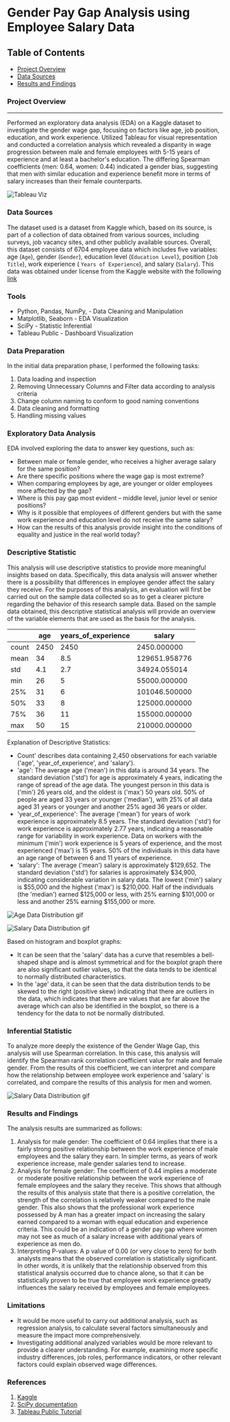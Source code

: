 # Gender Pay Gap Analysis using Employee Salary Data

## Table of Contents

- [Project Overview](#project-overview)
- [Data Sources](#data-sources)
- [Results and Findings](#result-and-findings)

### Project Overview
---

Performed an exploratory data analysis (EDA) on a Kaggle dataset to investigate the gender wage gap, focusing on factors like age, job position, education, and work experience. Utilized Tableau for visual representation and conducted a correlation analysis which revealed a disparity in wage progression between male and female employees with 5-15 years of experience and at least a bachelor's education. The differing Spearman coefficients (men: 0.64, women: 0.44) indicated a gender bias, suggesting that men with similar education and experience benefit more in terms of salary increases than their female counterparts.

![Tableau Viz](./tableau_viz.gif)


### Data Sources

The dataset used is a dataset from Kaggle which, based on its source, is part of a collection of data obtained from various sources, including surveys, job vacancy sites, and other publicly available sources. Overall, this dataset consists of 6704 employee data which includes five variables: age (`Age`), gender (`Gender`), education level (`Education Level`), position (`Job Title`), work experience ( `Years of Experience`), and salary (`Salary`). This data was obtained under license from the Kaggle website with the following [link](https://www.kaggle.com/datasets/mohithsairamreddy/salary-data?datasetId=3282301&sortBy=dateRun)

### Tools

- Python, Pandas, NumPy, - Data Cleaning and Manipulation
- Matplotlib, Seaborn - EDA Visualization
- SciPy - Statistic Inferential
- Tableau Public - Dashboard Visualization


### Data Preparation

In the initial data preparation phase, I performed the following tasks:
1. Data loading and inspection
2. Removing Unnecessary Columns and Filter data according to analysis criteria
3. Change column naming to conform to good naming conventions
4. Data cleaning and formatting
5. Handling missing values

### Exploratory Data Analysis

EDA involved exploring the data to answer key questions, such as:
- Between male or female gender, who receives a higher average salary for the same position?
- Are there specific positions where the wage gap is most extreme?
- When comparing employees by age, are younger or older employees more affected by the gap?
- Where is this pay gap most evident – middle level, junior level or senior positions?
- Why is it possible that employees of different genders but with the same work experience and education level do not receive the same salary?
- How can the results of this analysis provide insight into the conditions of equality and justice in the real world today?


### Descriptive Statistic

This analysis will use descriptive statistics to provide more meaningful insights based on data. Specifically, this data analysis will answer whether there is a possibility that differences in employee gender affect the salary they receive. For the purposes of this analysis, an evaluation will first be carried out on the sample data collected so as to get a clearer picture regarding the behavior of this research sample data. Based on the sample data obtained, this descriptive statistical analysis will provide an overview of the variable elements that are used as the basis for the analysis.

|       | age | years_of_experience | salary       |
|-------|-----|--------------------|--------------|
| count | 2450| 2450               | 2450.000000  |
| mean  | 34  | 8.5                | 129651.958776|
| std   | 4.1 | 2.7                | 34924.055014 |
| min   | 26  | 5                  | 55000.000000 |
| 25%   | 31  | 6                  | 101046.500000|
| 50%   | 33  | 8                  | 125000.000000|
| 75%   | 36  | 11                 | 155000.000000|
| max   | 50  | 15                 | 210000.000000|

Explanation of Descriptive Statistics:
- Count' describes data containing 2,450 observations for each variable ('age', 'year_of_experience', and 'salary').
- 'age': The average age ('mean') in this data is around 34 years. The standard deviation ('std') for age is approximately 4 years, indicating the range of spread of the age data. The youngest person in this data is ('min') 26 years old, and the oldest is ('max') 50 years old. 50% of people are aged 33 years or younger ('median'), with 25% of all data aged 31 years or younger and another 25% aged 36 years or older.
- 'year_of_experience': The average ('mean') for years of work experience is approximately 8.5 years. The standard deviation ('std') for work experience is approximately 2.77 years, indicating a reasonable range for variability in work experience. Data on workers with the minimum ('min') work experience is 5 years of experience, and the most experienced ('max') is 15 years. 50% of the individuals in this data have an age range of between 6 and 11 years of experience.
- 'salary': The average ('mean') salary is approximately $129,652. The standard deviation ('std') for salaries is approximately $34,900, indicating considerable variation in salary data. The lowest ('min') salary is $55,000 and the highest ('max') is $210,000. Half of the individuals (the 'median') earned $125,000 or less, with 25% earning $101,000 or less and another 25% earning $155,000 or more.

![Age Data Distribution gif](./dist1.png)

![Salary Data Distribution gif](./dist2.png)

Based on histogram and boxplot graphs:
- It can be seen that the 'salary' data has a curve that resembles a bell-shaped shape and is almost symmetrical and for the boxplot graph there are also significant outlier values, so that the data tends to be identical to normally distributed characteristics.
- In the 'age' data, it can be seen that the data distribution tends to be skewed to the right (positive skew) indicating that there are outliers in the data, which indicates that there are values that are far above the average which can also be identified in the boxplot, so there is a tendency for the data to not be normally distributed.


### Inferential Statistic

To analyze more deeply the existence of the Gender Wage Gap, this analysis will use Spearman correlation. In this case, this analysis will identify the Spearman rank correlation coefficient value for male and female gender. From the results of this coefficient, we can interpret and compare how the relationship between employee work experience and 'salary' is correlated, and compare the results of this analysis for men and women.

![Salary Data Distribution gif](./corr_output.png)


### Results and Findings

The analysis results are summarized as follows:
1. Analysis for male gender: The coefficient of 0.64 implies that there is a fairly strong positive relationship between the work experience of male employees and the salary they earn. In simpler terms, as years of work experience increase, male gender salaries tend to increase.
2. Analysis for female gender: The coefficient of 0.44 implies a moderate or moderate positive relationship between the work experience of female employees and the salary they receive. This shows that although the results of this analysis state that there is a positive correlation, the strength of the correlation is relatively weaker compared to the male gender. This also shows that the professional work experience possessed by A man has a greater impact on increasing the salary earned compared to a woman with equal education and experience criteria. This could be an indication of a gender pay gap where women may not see as much of a salary increase with additional years of experience as men do.
3. Interpreting P-values:
A p value of 0.00 (or very close to zero) for both analysts means that the observed correlation is statistically significant. In other words, it is unlikely that the relationship observed from this statistical analysis occurred due to chance alone, so that it can be statistically proven to be true that employee work experience greatly influences the salary received by employees and female employees.


### Limitations

- It would be more useful to carry out additional analysis, such as regression analysis, to calculate several factors simultaneously and measure the impact more comprehensively. 
- Investigating additional analyzed variables would be more relevant to provide a clearer understanding. For example, examining more specific industry differences, job roles, performance indicators, or other relevant factors could explain observed wage differences.


### References

1. [Kaggle](https://www.kaggle.com/datasets/mohithsairamreddy/salary-data?datasetId=3282301&sortBy=dateRun)
2. [SciPy documentation](https://docs.scipy.org/doc/scipy/)
3. [Tableau Public Tutorial](https://help.tableau.com/current/guides/get-started-tutorial/en-us/get-started-tutorial-home.htm)


